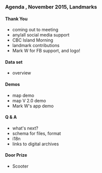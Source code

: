 
### Agenda , November 2015, Landmarks

#### Thank You
* coming out to meeting
* any/all social media support
* CBC Island Morning
* landmark contributions
* Mark W for FB support, and logo! 

#### Data set
* overview

#### Demos
* map demo
* map V 2.0 demo
* Mark W's app demo

#### Q & A
* what's next?
* schema for files, format
* i18n
* links to digital archives

#### Door Prize
* Scooter

